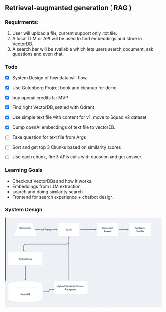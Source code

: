 ## Retrieval-augmented generation ( RAG ) 

### Requirments:

1. User will upload a file, current support only .txt file.
2. A local LLM or API will be used to find embeddings and store in VectorDB.
3. A search bar will be available which lets users search document, ask questions and even chat.

### Todo

- [x] System Design of how data will flow.
- [x] Use Gutenberg Project book and cleanup for demo
- [x] buy openai credits for MVP
- [x] Find right VectorDB, settled with Qdrant
- [x] Use simple text file with content for v1, move to Squad v2 dataset
- [x] Dump openAI embeddings of text file to vectorDB.
- [ ] Take question for text file from Args
- [ ] Sort and get top 3 Chunks based on similarity scores
- [ ] Use each chunk, fire 3 APIs calls with question and get answer.


### Learning Goals

- Checkout VectorDBs and how it works.
- Embeddings from LLM extraction
- search and doing similarity search
- Frontend for search experience + chatbot design.


### System Design
![Alt text](design.png)